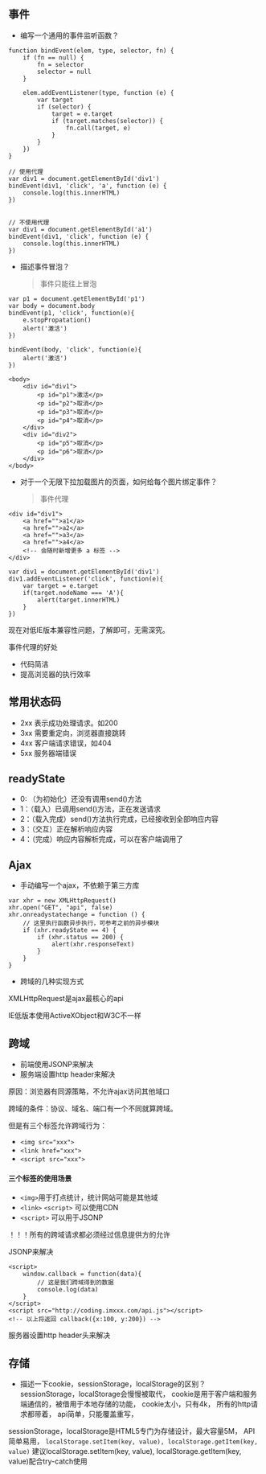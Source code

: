 ## 事件

- 编写一个通用的事件监听函数？
```
function bindEvent(elem, type, selector, fn) {
    if (fn == null) {
        fn = selector
        selector = null
    }

    elem.addEventListener(type, function (e) {
        var target
        if (selector) {
            target = e.target
            if (target.matches(selector)) {
                fn.call(target, e)
            }
        }
    })
}

// 使用代理
var div1 = document.getElementById('div1')
bindEvent(div1, 'click', 'a', function (e) {
    console.log(this.innerHTML)
})


// 不使用代理
var div1 = document.getElementById('a1')
bindEvent(div1, 'click', function (e) {
    console.log(this.innerHTML)
})
```
- 描述事件冒泡？
  > 事件只能往上冒泡
```
var p1 = document.getElementById('p1')
var body = document.body
bindEvent(p1, 'click', function(e){
    e.stopPropatation()
    alert('激活')
})

bindEvent(body, 'click', function(e){
    alert('激活')
})

<body>
    <div id="div1">
        <p id="p1">激活</p>
        <p id="p2">取消</p>
        <p id="p3">取消</p>
        <p id="p4">取消</p>
    </div>
    <div id="div2">
        <p id="p5">取消</p>
        <p id="p6">取消</p>
    </div>
</body>
```
- 对于一个无限下拉加载图片的页面，如何给每个图片绑定事件？
  > 事件代理
```
<div id="div1">
    <a href="">a1</a>
    <a href="">a2</a>
    <a href="">a3</a>
    <a href="">a4</a>
    <!-- 会随时新增更多 a 标签 -->
</div>

var div1 = document.getElementById('div1')
div1.addEventListener('click', function(e){
    var target = e.target
    if(target.nodeName === 'A'){
        alert(target.innerHTML)
    }
})
```
现在对低IE版本兼容性问题，了解即可，无需深究。

事件代理的好处
- 代码简洁
- 提高浏览器的执行效率

## 常用状态码
- 2xx 表示成功处理请求。如200
- 3xx 需要重定向，浏览器直接跳转
- 4xx 客户端请求错误，如404
- 5xx 服务器端错误

## readyState
- 0: （为初始化）还没有调用send()方法
- 1：（载入）已调用send()方法，正在发送请求
- 2：（载入完成）send()方法执行完成，已经接收到全部响应内容
- 3：（交互）正在解析响应内容
- 4：（完成）响应内容解析完成，可以在客户端调用了

## Ajax
- 手动编写一个ajax，不依赖于第三方库
```
var xhr = new XMLHttpRequest()
xhr.open("GET", "api", false)
xhr.onreadystatechange = function () {
    // 这里执行函数异步执行，可参考之前的异步模块
    if (xhr.readyState == 4) {
        if (xhr.status == 200) {
            alert(xhr.responseText)
        }
    }
}
```

- 跨域的几种实现方式

XMLHttpRequest是ajax最核心的api

IE低版本使用ActiveXObject和W3C不一样

## 跨域

- 前端使用JSONP来解决
- 服务端设置http header来解决

原因：浏览器有同源策略，不允许ajax访问其他域口

跨域的条件：协议、域名、端口有一个不同就算跨域。

但是有三个标签允许跨域行为：
- `<img src="xxx">`
- `<link href="xxx">`
- `<script src="xxx">`

#### 三个标签的使用场景
- `<img>`用于打点统计，统计网站可能是其他域
- `<link>`  `<script>` 可以使用CDN
- `<script>` 可以用于JSONP

！！！所有的跨域请求都必须经过信息提供方的允许

JSONP来解决
```
<script>
    window.callback = function(data){
        // 这是我们跨域得到的数据
        console.log(data)
    }
</script>
<script src="http://coding.imxxx.com/api.js"></script>
<!-- 以上将返回 callback({x:100, y:200}) -->
```
服务器设置http header头来解决


## 存储

- 描述一下cookie，sessionStorage，localStorage的区别？
sessionStorage，localStorage会慢慢被取代，
cookie是用于客户端和服务端通信的，被借用于本地存储的功能，
cookie太小，只有4k，
所有的http请求都带着，
api简单，只能覆盖重写，

sessionStorage，localStorage是HTML5专门为存储设计，最大容量5M，
API简单易用，
`localStorage.setItem(key, value), localStorage.getItem(key, value)`
建议localStorage.setItem(key, value), localStorage.getItem(key, value)配合try-catch使用